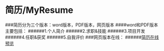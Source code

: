 # 简历/MyResume
###简历分为三个版本：word版本，PDF版本，网页版本
####word和PDF版本主要包括：
######1.个人简介
######2.求职&技能
######3.项目开发
######4.任职&获奖
######5.自我评价
###网页版本在线：
######[简历在线预览](http://zhangjinxin.sinaapp.com)
